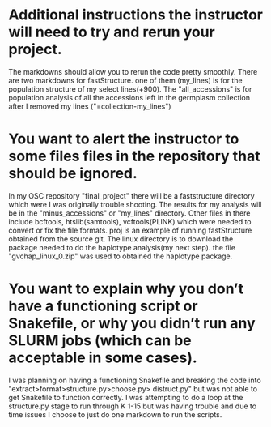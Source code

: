 # Additional instructions the instructor will need to try and rerun your project.
The markdowns should allow you to rerun the code pretty smoothly. There are two markdowns for fastStructure. one of them (my_lines) is for the population structure of my select lines(+900). The "all_accessions" is for population analysis of all the accessions left in the germplasm collection after I removed my lines ("=collection-my_lines")

# You want to alert the instructor to some files files in the repository that should be ignored.
In my OSC repository "final_project" there will be a faststructure directory which were I was originally trouble shooting. The results for my analysis will be in the "minus_accessions" or "my_lines" directory. Other files in there include bcftools, htslib(samtools), vcftools(PLINK) which were needed to convert or fix the file formats. proj is an example of running fastStructure obtained from the source git. The linux directory is to download the package needed to do the haplotype analysis(my next step). the file "gvchap_linux_0.zip" was used to obtained the haplotype package. 

# You want to explain why you don’t have a functioning script or Snakefile, or why you didn’t run any SLURM jobs (which can be acceptable in some cases).

I was planning on having a functioning Snakefile and breaking the code into "extract>format>structure.py>choose.py> distruct.py" but was not able to get Snakefile to function correctly. I was attempting to do a loop at the structure.py stage to run through K 1-15 but was having trouble and due to time issues I choose to just do one markdown to run the scripts.